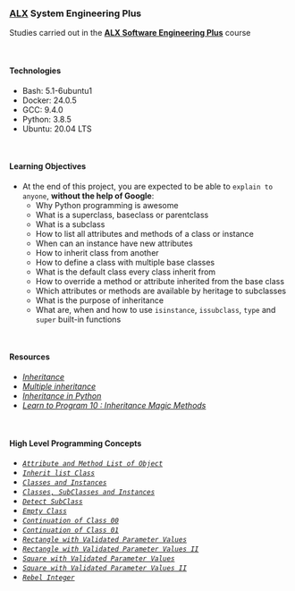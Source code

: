 ### [ALX](https://www.alxafrica.com/) System Engineering Plus

Studies carried out in the **[ALX Software Engineering Plus](https://www.alxafrica.com/software-engineering-plus/)** course

<br />

#### Technologies

* Bash:     5.1-6ubuntu1
* Docker:   24.0.5
* GCC:      9.4.0
* Python:   3.8.5
* Ubuntu:   20.04 LTS

<br />

#### Learning Objectives

* At the end of this project, you are expected to be able to `explain to anyone`, **without the help of Google**:
    * Why Python programming is awesome
    * What is a superclass, baseclass or parentclass
    * What is a subclass
    * How to list all attributes and methods of a class or instance
    * When can an instance have new attributes
    * How to inherit class from another
    * How to define a class with multiple base classes
    * What is the default class every class inherit from
    * How to override a method or attribute inherited from the base class
    * Which attributes or methods are available by heritage to subclasses
    * What is the purpose of inheritance
    * What are, when and how to use `isinstance`, `issubclass`, `type` and `super` built-in functions

<br />

#### Resources

* _[Inheritance](https://docs.python.org/3/tutorial/classes.html#inheritance)_
* _[Multiple inheritance](https://docs.python.org/3/tutorial/classes.html#multiple-inheritance)_
* _[Inheritance in Python](https://www.geeksforgeeks.org/inheritance-in-python/)_
* _[Learn to Program 10 : Inheritance Magic Methods](https://www.youtube.com/watch?v=d8kCdLCi6Lk)_

<br />

#### High Level Programming Concepts

* _[`Attribute and Method List of Object`](0-lookup.py)_
* _[`Inherit list Class`](1-my_list.py)_
* _[`Classes and Instances`](2-is_same_class.py)_
* _[`Classes, SubClasses and Instances`](3-is_kind_of_class.py)_
* _[`Detect SubClass`](4-inherits_from.py)_
* _[`Empty Class`](5-base_geometry.py)_
* _[`Continuation of Class 00`](6-base_geometry.py)_
* _[`Continuation of Class 01`](7-base_geometry.py)_
* _[`Rectangle with Validated Parameter Values`](8-rectangle.py)_
* _[`Rectangle with Validated Parameter Values II`](9-rectangle.py)_
* _[`Square with Validated Parameter Values`](10-square.py)_
* _[`Square with Validated Parameter Values II`](11-square.py)_
* _[`Rebel Integer`](100-my_int.py)_

<br />
